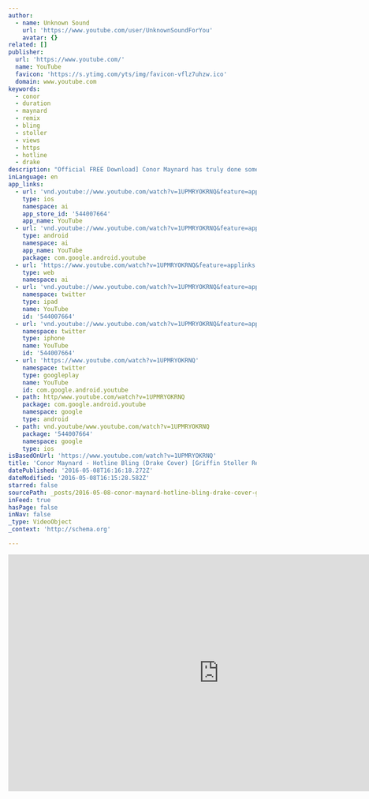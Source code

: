 ```yaml
---
author:
  - name: Unknown Sound
    url: 'https://www.youtube.com/user/UnknownSoundForYou'
    avatar: {}
related: []
publisher:
  url: 'https://www.youtube.com/'
  name: YouTube
  favicon: 'https://s.ytimg.com/yts/img/favicon-vflz7uhzw.ico'
  domain: www.youtube.com
keywords:
  - conor
  - duration
  - maynard
  - remix
  - bling
  - stoller
  - views
  - https
  - hotline
  - drake
description: "Official FREE Download] Conor Maynard has truly done something special here. Conor covered the now-popular track 'Hotline Bling' by Drake back in September, in such a beautifully emotional way - something completely different to the original. To top it, Conor has swiftly snuck in some lines from The Weeknd's 'Can't Feel My Face' and Justin Bieber's 'What Do You Mean?'."
inLanguage: en
app_links:
  - url: 'vnd.youtube://www.youtube.com/watch?v=1UPMRYOKRNQ&feature=applinks'
    type: ios
    namespace: ai
    app_store_id: '544007664'
    app_name: YouTube
  - url: 'vnd.youtube://www.youtube.com/watch?v=1UPMRYOKRNQ&feature=applinks'
    type: android
    namespace: ai
    app_name: YouTube
    package: com.google.android.youtube
  - url: 'https://www.youtube.com/watch?v=1UPMRYOKRNQ&feature=applinks'
    type: web
    namespace: ai
  - url: 'vnd.youtube://www.youtube.com/watch?v=1UPMRYOKRNQ&feature=applinks'
    namespace: twitter
    type: ipad
    name: YouTube
    id: '544007664'
  - url: 'vnd.youtube://www.youtube.com/watch?v=1UPMRYOKRNQ&feature=applinks'
    namespace: twitter
    type: iphone
    name: YouTube
    id: '544007664'
  - url: 'https://www.youtube.com/watch?v=1UPMRYOKRNQ'
    namespace: twitter
    type: googleplay
    name: YouTube
    id: com.google.android.youtube
  - path: http/www.youtube.com/watch?v=1UPMRYOKRNQ
    package: com.google.android.youtube
    namespace: google
    type: android
  - path: vnd.youtube/www.youtube.com/watch?v=1UPMRYOKRNQ
    package: '544007664'
    namespace: google
    type: ios
isBasedOnUrl: 'https://www.youtube.com/watch?v=1UPMRYOKRNQ'
title: 'Conor Maynard - Hotline Bling (Drake Cover) [Griffin Stoller Remix]'
datePublished: '2016-05-08T16:16:18.272Z'
dateModified: '2016-05-08T16:15:28.582Z'
starred: false
sourcePath: _posts/2016-05-08-conor-maynard-hotline-bling-drake-cover-griffin-stoller.md
inFeed: true
hasPage: false
inNav: false
_type: VideoObject
_context: 'http://schema.org'

---
```

<iframe src="https://cdn.embedly.com/widgets/media.html?src=https%3A%2F%2Fwww.youtube.com%2Fembed%2F1UPMRYOKRNQ%3Ffeature%3Doembed&amp;url=https%3A%2F%2Fwww.youtube.com%2Fwatch%3Fv%3D1UPMRYOKRNQ&amp;image=https%3A%2F%2Fi.ytimg.com%2Fvi%2F1UPMRYOKRNQ%2Fhqdefault.jpg&amp;key=b7d04c9b404c499eba89ee7072e1c4f7&amp;type=text%2Fhtml&amp;schema=youtube" width="854" height="480" scrolling="no" frameborder="0" allowfullscreen="" style=""></iframe>